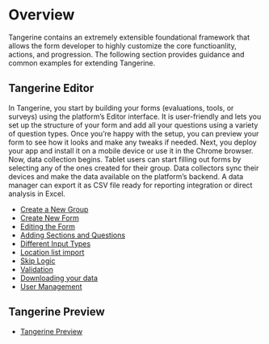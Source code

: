 # Overview

Tangerine contains an extremely extensible foundational framework that allows the form developer to highly customize the core functioanlity, actions, and progression. The following section provides guidance and common examples for extending Tangerine.

## Tangerine Editor

In Tangerine, you start by building your forms (evaluations, tools, or surveys) using the platform’s Editor interface. It is user-friendly and lets you set up the structure of your form and add all your questions using a variety of question types. Once you’re happy with the setup, you can preview your form to see how it looks and make any tweaks if needed.
Next, you deploy your app and install it on a mobile device or use it in the Chrome browser. Now, data collection begins. Tablet users can start filling out forms by selecting any of the ones created for their group. Data collectors sync their devices and make the data available on the platform’s backend. A data manager can export it as CSV file ready for reporting integration or direct analysis in Excel.

-	[Create a New Group](create-new-group.md)
-	[Create New Form](create-new-form.md) 
-	[Editing the Form](edit-form.md)
-	[Adding Sections and Questions](add-sections.md)
-	[Different Input Types](input-types.md)
-   [Location list import](../input-types/#location)
-	[Skip Logic](skip-logic.md)
-	[Validation](validation.md)
-   [Downloading your data](downloading-your-data.md)
-   [User Management](user-management.md)

## Tangerine Preview

-	[Tangerine Preview](../advanced-form-programming/local-content-development)

